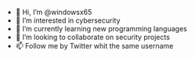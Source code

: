 - 👋 Hi, I’m @windowsx65
- 👀 I’m interested in cybersecurity
- 🌱 I’m currently learning new programming languages
- 💞️ I’m looking to collaborate on security projects
- 📫 Follow me by Twitter whit the same username

<!---
windowsx65/windowsx65 is a ✨ special ✨ repository because its `README.md` (this file) appears on your GitHub profile.
You can click the Preview link to take a look at your changes.
--->
